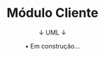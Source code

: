 <h1 align="center">
  Módulo Cliente
</h1>

<p align="center">
  ↓ UML ↓
</p>

<p align="center">
  • Em construção...
</p>